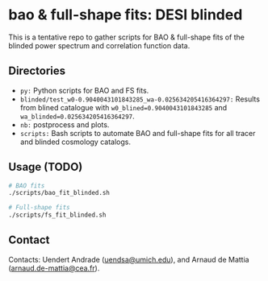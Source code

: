 # bao & full-shape fits: DESI blinded

This is a tentative repo to gather scripts for BAO & full-shape fits of the blinded power spectrum and correlation function data.

## Directories

- `py:` Python scripts for BAO and FS fits.
- `blinded/test_w0-0.9040043101843285_wa-0.025634205416364297:` Results from blined catalogue with `w0_blined=0.9040043101843285` and `wa_blinded=0.025634205416364297`.
- `nb:` postprocess and plots.
- `scripts:` Bash scripts to automate BAO and full-shape fits for all tracer and blinded cosmology catalogs.

## Usage (TODO)
```bash
# BAO fits
./scripts/bao_fit_blinded.sh

# Full-shape fits
./scripts/fs_fit_blinded.sh
```

## Contact
Contacts: Uendert Andrade (uendsa@umich.edu), and Arnaud de Mattia (arnaud.de-mattia@cea.fr).
